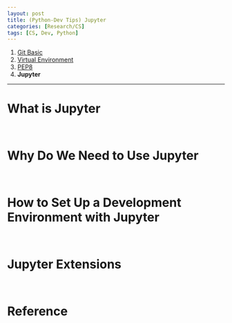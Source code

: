 ```yaml
---
layout: post
title: (Python-Dev Tips) Jupyter
categories: [Research/CS]
tags: [CS, Dev, Python]
---
```


1. [Git Basic](https://jhyun0919.github.io/research/cs/2020/10/01/git-tips.html)
2. [Virtual Environment](https://jhyun0919.github.io/research/cs/2020/10/02/virtualenv.html)
3. [PEP8](https://jhyun0919.github.io/research/cs/2020/10/03/pep8.html)
4. **Jupyter**

---
# What is Jupyter

<br/>

# Why Do We Need to Use Jupyter

<br/>

# How to Set Up a Development Environment with Jupyter

<br/>

# Jupyter Extensions

<br/>

# Reference
